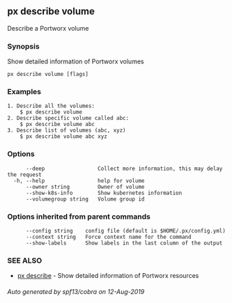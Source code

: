 ## px describe volume

Describe a Portworx volume

### Synopsis

Show detailed information of Portworx volumes

```
px describe volume [flags]
```

### Examples

```
1. Describe all the volumes:
	$ px describe volume
2. Describe specific volume called abc:
	$ px describe volume abc
3. Describe list of volumes (abc, xyz)
	$ px describe volume abc xyz
```

### Options

```
      --deep                 Collect more information, this may delay the request
  -h, --help                 help for volume
      --owner string         Owner of volume
      --show-k8s-info        Show kubernetes information
      --volumegroup string   Volume group id
```

### Options inherited from parent commands

```
      --config string    config file (default is $HOME/.px/config.yml)
      --context string   Force context name for the command
      --show-labels      Show labels in the last column of the output
```

### SEE ALSO

* [px describe](px_describe.md)	 - Show detailed information of Portworx resources

###### Auto generated by spf13/cobra on 12-Aug-2019
